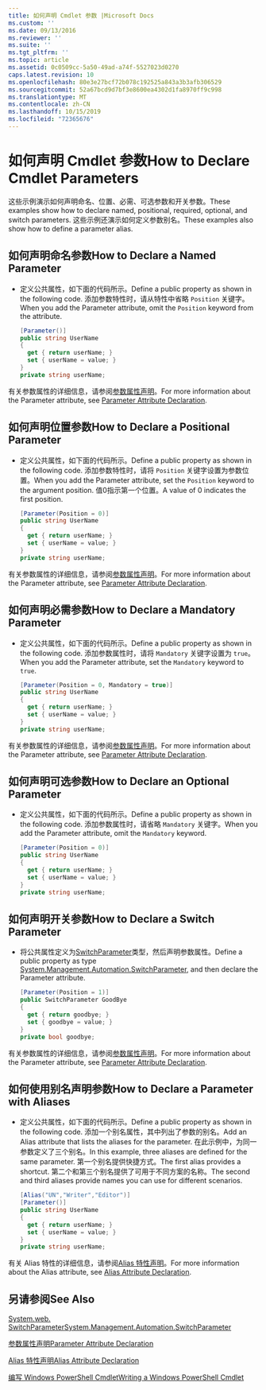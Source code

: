 ```yaml
---
title: 如何声明 Cmdlet 参数 |Microsoft Docs
ms.custom: ''
ms.date: 09/13/2016
ms.reviewer: ''
ms.suite: ''
ms.tgt_pltfrm: ''
ms.topic: article
ms.assetid: 0c0509cc-5a50-49ad-a74f-5527023d0270
caps.latest.revision: 10
ms.openlocfilehash: 80e3e27bcf72b078c192525a843a3b3afb306529
ms.sourcegitcommit: 52a67bcd9d7bf3e8600ea4302d1fa8970ff9c998
ms.translationtype: MT
ms.contentlocale: zh-CN
ms.lasthandoff: 10/15/2019
ms.locfileid: "72365676"
---
```

# <a name="how-to-declare-cmdlet-parameters"></a><span data-ttu-id="2974f-102">如何声明 Cmdlet 参数</span><span class="sxs-lookup"><span data-stu-id="2974f-102">How to Declare Cmdlet Parameters</span></span>

<span data-ttu-id="2974f-103">这些示例演示如何声明命名、位置、必需、可选参数和开关参数。</span><span class="sxs-lookup"><span data-stu-id="2974f-103">These examples show how to declare named, positional, required, optional, and switch parameters.</span></span> <span data-ttu-id="2974f-104">这些示例还演示如何定义参数别名。</span><span class="sxs-lookup"><span data-stu-id="2974f-104">These examples also show how to define a parameter alias.</span></span>

## <a name="how-to-declare-a-named-parameter"></a><span data-ttu-id="2974f-105">如何声明命名参数</span><span class="sxs-lookup"><span data-stu-id="2974f-105">How to Declare a Named Parameter</span></span>

- <span data-ttu-id="2974f-106">定义公共属性，如下面的代码所示。</span><span class="sxs-lookup"><span data-stu-id="2974f-106">Define a public property as shown in the following code.</span></span> <span data-ttu-id="2974f-107">添加参数特性时，请从特性中省略 `Position` 关键字。</span><span class="sxs-lookup"><span data-stu-id="2974f-107">When you add the Parameter attribute, omit the `Position` keyword from the attribute.</span></span>

    ```csharp
    [Parameter()]
    public string UserName
    {
      get { return userName; }
      set { userName = value; }
    }
    private string userName;
    ```

<span data-ttu-id="2974f-108">有关参数属性的详细信息，请参阅[参数属性声明](./parameter-attribute-declaration.md)。</span><span class="sxs-lookup"><span data-stu-id="2974f-108">For more information about the Parameter attribute, see [Parameter Attribute Declaration](./parameter-attribute-declaration.md).</span></span>

## <a name="how-to-declare-a-positional-parameter"></a><span data-ttu-id="2974f-109">如何声明位置参数</span><span class="sxs-lookup"><span data-stu-id="2974f-109">How to Declare a Positional Parameter</span></span>

- <span data-ttu-id="2974f-110">定义公共属性，如下面的代码所示。</span><span class="sxs-lookup"><span data-stu-id="2974f-110">Define a public property as shown in the following code.</span></span> <span data-ttu-id="2974f-111">添加参数特性时，请将 `Position` 关键字设置为参数位置。</span><span class="sxs-lookup"><span data-stu-id="2974f-111">When you add the Parameter attribute, set the `Position` keyword to the argument position.</span></span> <span data-ttu-id="2974f-112">值0指示第一个位置。</span><span class="sxs-lookup"><span data-stu-id="2974f-112">A value of 0 indicates the first position.</span></span>

    ```csharp
    [Parameter(Position = 0)]
    public string UserName
    {
      get { return userName; }
      set { userName = value; }
    }
    private string userName;
    ```

<span data-ttu-id="2974f-113">有关参数属性的详细信息，请参阅[参数属性声明](./parameter-attribute-declaration.md)。</span><span class="sxs-lookup"><span data-stu-id="2974f-113">For more information about the Parameter attribute, see [Parameter Attribute Declaration](./parameter-attribute-declaration.md).</span></span>

## <a name="how-to-declare-a-mandatory-parameter"></a><span data-ttu-id="2974f-114">如何声明必需参数</span><span class="sxs-lookup"><span data-stu-id="2974f-114">How to Declare a Mandatory Parameter</span></span>

- <span data-ttu-id="2974f-115">定义公共属性，如下面的代码所示。</span><span class="sxs-lookup"><span data-stu-id="2974f-115">Define a public property as shown in the following code.</span></span> <span data-ttu-id="2974f-116">添加参数属性时，请将 `Mandatory` 关键字设置为 `true`。</span><span class="sxs-lookup"><span data-stu-id="2974f-116">When you add the Parameter attribute, set the `Mandatory` keyword to `true`.</span></span>

    ```csharp
    [Parameter(Position = 0, Mandatory = true)]
    public string UserName
    {
      get { return userName; }
      set { userName = value; }
    }
    private string userName;
    ```

<span data-ttu-id="2974f-117">有关参数属性的详细信息，请参阅[参数属性声明](./parameter-attribute-declaration.md)。</span><span class="sxs-lookup"><span data-stu-id="2974f-117">For more information about the Parameter attribute, see [Parameter Attribute Declaration](./parameter-attribute-declaration.md).</span></span>

## <a name="how-to-declare-an-optional-parameter"></a><span data-ttu-id="2974f-118">如何声明可选参数</span><span class="sxs-lookup"><span data-stu-id="2974f-118">How to Declare an Optional Parameter</span></span>

- <span data-ttu-id="2974f-119">定义公共属性，如下面的代码所示。</span><span class="sxs-lookup"><span data-stu-id="2974f-119">Define a public property as shown in the following code.</span></span> <span data-ttu-id="2974f-120">添加参数属性时，请省略 `Mandatory` 关键字。</span><span class="sxs-lookup"><span data-stu-id="2974f-120">When you add the Parameter attribute, omit the `Mandatory` keyword.</span></span>

    ```csharp
    [Parameter(Position = 0)]
    public string UserName
    {
      get { return userName; }
      set { userName = value; }
    }
    private string userName;
    ```

## <a name="how-to-declare-a-switch-parameter"></a><span data-ttu-id="2974f-121">如何声明开关参数</span><span class="sxs-lookup"><span data-stu-id="2974f-121">How to Declare a Switch Parameter</span></span>

- <span data-ttu-id="2974f-122">将公共属性定义为[SwitchParameter](/dotnet/api/System.Management.Automation.SwitchParameter)类型，然后声明参数属性。</span><span class="sxs-lookup"><span data-stu-id="2974f-122">Define a public property as type [System.Management.Automation.SwitchParameter](/dotnet/api/System.Management.Automation.SwitchParameter), and then declare the Parameter attribute.</span></span>

    ```csharp
    [Parameter(Position = 1)]
    public SwitchParameter GoodBye
    {
      get { return goodbye; }
      set { goodbye = value; }
    }
    private bool goodbye;
    ```

<span data-ttu-id="2974f-123">有关参数属性的详细信息，请参阅[参数属性声明](./parameter-attribute-declaration.md)。</span><span class="sxs-lookup"><span data-stu-id="2974f-123">For more information about the Parameter attribute, see [Parameter Attribute Declaration](./parameter-attribute-declaration.md).</span></span>

## <a name="how-to-declare-a-parameter-with-aliases"></a><span data-ttu-id="2974f-124">如何使用别名声明参数</span><span class="sxs-lookup"><span data-stu-id="2974f-124">How to Declare a Parameter with Aliases</span></span>

- <span data-ttu-id="2974f-125">定义公共属性，如下面的代码所示。</span><span class="sxs-lookup"><span data-stu-id="2974f-125">Define a public property as shown in the following code.</span></span> <span data-ttu-id="2974f-126">添加一个别名属性，其中列出了参数的别名。</span><span class="sxs-lookup"><span data-stu-id="2974f-126">Add an Alias attribute that lists the aliases for the parameter.</span></span> <span data-ttu-id="2974f-127">在此示例中，为同一参数定义了三个别名。</span><span class="sxs-lookup"><span data-stu-id="2974f-127">In this example, three aliases are defined for the same parameter.</span></span> <span data-ttu-id="2974f-128">第一个别名提供快捷方式。</span><span class="sxs-lookup"><span data-stu-id="2974f-128">The first alias provides a shortcut.</span></span> <span data-ttu-id="2974f-129">第二个和第三个别名提供了可用于不同方案的名称。</span><span class="sxs-lookup"><span data-stu-id="2974f-129">The second and third aliases provide names you can use for different scenarios.</span></span>

    ```csharp
    [Alias("UN","Writer","Editor")]
    [Parameter()]
    public string UserName
    {
      get { return userName; }
      set { userName = value; }
    }
    private string userName;
    ```

<span data-ttu-id="2974f-130">有关 Alias 特性的详细信息，请参阅[Alias 特性声明](./alias-attribute-declaration.md)。</span><span class="sxs-lookup"><span data-stu-id="2974f-130">For more information about the Alias attribute, see [Alias Attribute Declaration](./alias-attribute-declaration.md).</span></span>

## <a name="see-also"></a><span data-ttu-id="2974f-131">另请参阅</span><span class="sxs-lookup"><span data-stu-id="2974f-131">See Also</span></span>

[<span data-ttu-id="2974f-132">System.web. SwitchParameter</span><span class="sxs-lookup"><span data-stu-id="2974f-132">System.Management.Automation.SwitchParameter</span></span>](/dotnet/api/System.Management.Automation.SwitchParameter)

[<span data-ttu-id="2974f-133">参数属性声明</span><span class="sxs-lookup"><span data-stu-id="2974f-133">Parameter Attribute Declaration</span></span>](./parameter-attribute-declaration.md)

[<span data-ttu-id="2974f-134">Alias 特性声明</span><span class="sxs-lookup"><span data-stu-id="2974f-134">Alias Attribute Declaration</span></span>](./alias-attribute-declaration.md)

[<span data-ttu-id="2974f-135">编写 Windows PowerShell Cmdlet</span><span class="sxs-lookup"><span data-stu-id="2974f-135">Writing a Windows PowerShell Cmdlet</span></span>](./writing-a-windows-powershell-cmdlet.md)
